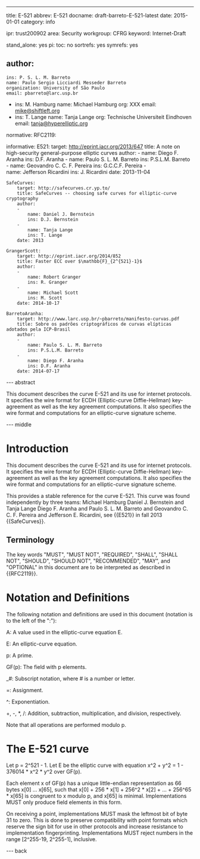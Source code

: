 ---
title: E-521
abbrev: E-521
docname: draft-barreto-E-521-latest
date: 2015-01-01
category: info

ipr: trust200902 
area: Security
workgroup: CFRG
keyword: Internet-Draft

stand_alone: yes
pi:
   toc: no
   sortrefs: yes
   symrefs: yes

author:
-
    ins: P. S. L. M. Barreto  
    name: Paulo Sergio Licciardi Messeder Barreto 
    organization: University of São Paulo 
    email: pbarreto@larc.usp.br
-
    ins: M. Hamburg
    name: Michael Hamburg
    org: XXX
    email: mike@shiftleft.org
-
    ins: T. Lange
    name: Tanja Lange
    org: Technische Universiteit Eindhoven
    email: tanja@hyperelliptic.org 

normative:
    RFC2119:

informative:
    E521: 
        target: http://eprint.iacr.org/2013/647
        title: A note on high-security general-purpose elliptic curves
        author:
        -
            name: Diego F. Aranha
            ins: D.F. Aranha
        -
            name: Paulo S. L. M. Barreto
            ins: P.S.L.M. Barreto  
        - 
            name: Geovandro C. C. F. Pereira
            ins: G.C.C.F. Pereira
        -  
            name: Jefferson Ricardini 
            ins: J. Ricardini
        date: 2013-11-04

    SafeCurves:
        target: http://safecurves.cr.yp.to/
        title: SafeCurves -- choosing safe curves for elliptic-curve cryptography
        author:
        -
            name: Daniel J. Bernstein
            ins: D.J. Bernstein
        -
            name: Tanja Lange
            ins: T. Lange
        date: 2013
  
    GrangerScott:
        target: http://eprint.iacr.org/2014/852
        title: Faster ECC over $\mathbb{F}_{2^{521}-1}$
        author:
        -
            name: Robert Granger
            ins: R. Granger
        -
            name: Michael Scott
            ins: M. Scott
        date: 2014-10-17

    BarretoAranha:
        target: http://www.larc.usp.br/~pbarreto/manifesto-curvas.pdf
        title: Sobre os padrões criptográficos de curvas elípticas adotados pela ICP-Brasil
        author: 
        -
            name: Paulo S. L. M. Barreto
            ins: P.S.L.M. Barreto
        -
            name: Diego F. Aranha
            ins: D.F. Aranha
        date: 2014-07-17      

--- abstract

This document describes the curve E-521 and its use for internet protocols.
It specifies the wire format for ECDH (Elliptic-curve Diffie-Hellman) 
key-agreement as well as the key agreement computations. It also specifies
the wire format and computations for an elliptic-curve signature scheme.

--- middle

# Introduction

This document describes the curve E-521 and its use for internet protocols.
It specifies the wire format for ECDH (Elliptic-curve Diffie-Hellman) 
key-agreement as well as the key agreement computations. It also specifies
the wire format and computations for an elliptic-curve signature scheme.

This provides a stable reference for the curve E-521. This curve was 
found independently by three teams:
        Michael Hamburg
        Daniel J. Bernstein and Tanja Lange
        Diego F. Aranha and Paulo S. L. M. Barreto and Geovandro C. C. F. Pereira and Jefferson E. Ricardini, see {{E521}}
in fall 2013 {{SafeCurves}}.

## Terminology

The key words "MUST", "MUST NOT", "REQUIRED", "SHALL", "SHALL NOT",
"SHOULD", "SHOULD NOT", "RECOMMENDED", "MAY", and "OPTIONAL" in this
document are to be interpreted as described in {{RFC2119}}.

# Notation and Definitions

The following notation and definitions are used in this document
(notation is to the left of the ":"):

A: A value used in the elliptic-curve equation E.

E: An elliptic-curve equation.

p: A prime.

GF(p): The field with p elements.

_#: Subscript notation, where # is a number or letter.

=: Assignment.

^: Exponentiation.

+, -, *, /: Addition, subtraction, multiplication, and division, respectively.

Note that all operations are performed modulo p.

# The E-521 curve 

Let p = 2^521 - 1. Let E be the elliptic curve with equation
x^2 + y^2 = 1 - 376014 * x^2 * y^2 over GF(p).

Each element x of GF(p) has a unique little-endian representation
as 66 bytes x\[0\] ... x\[65\], such that 
x\[0\] + 256 * x\[1\] + 256^2 * x\[2\] + ... + 256^65 * x\[65\] 
is congruent to x modulo p, and x\[65\] is minimal. 
Implementations MUST only produce field elements in this form.

On receiving a point, implementations MUST mask the leftmost bit of byte
31 to zero.  This is done to preserve compatibility with point formats
which reserve the sign bit for use in other protocols and increase
resistance to implementation fingerprinting.  Implementations MUST
reject numbers in the range \[2^255-19, 2^255-1\], inclusive.


--- back


